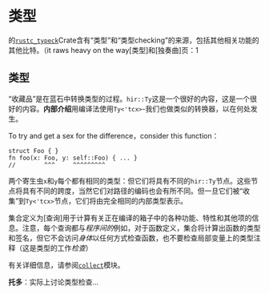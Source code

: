 # 类型

的[`rustc_typeck`][typeck]Crate含有“类型”和“类型checking”的来源，包括其他相关功能的其他比特。（it raws heavy on the way[类型]和[独奏曲]页：1

[typeck]: https://github.com/rust-lang/rust/tree/master/src/librustc_typeck

[type inference]: type-inference.html

[trait solving]: traits/resolution.html

## 类型

“收藏品”是在蓝石中转换类型的过程。`hir::Ty`这是一个很好的内容，这是一个很好的内容。**内部介绍**用编译法使用`Ty<'tcx>`-我们也做类似的转换器，以在何处发生。

To try and get a sex for the difference，consider this function：

```rust,ignore
struct Foo { }
fn foo(x: Foo, y: self::Foo) { ... }
//        ^^^     ^^^^^^^^^
```

两个寄生虫`x`和`y`每个都有相同的类型：但它们将具有不同的`hir::Ty`节点。这些节点将具有不同的跨度，当然它们对路径的编码也会有所不同。但一旦它们被“收集”到`Ty<'tcx>`节点，它们将由完全相同的内部类型表示。

集合定义为[查询]用于计算有关正在编译的箱子中的各种功能、特性和其他项的信息。注意，每个查询都与*程序间的*例如，对于函数定义，集合将计算出函数的类型和签名，但它不会访问*身体*以任何方式检查函数，也不要检查局部变量上的类型注释（这是类型的工作*检查*）

有关详细信息，请参阅[`collect`][collect]模块。

[queries]: query.html

[collect]: https://doc.rust-lang.org/nightly/nightly-rustc/rustc_typeck/collect/

**托多**：实际上讨论类型检查…
